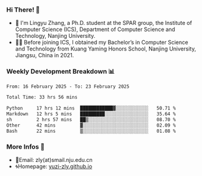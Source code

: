 ### Hi There! 👋 
- 🐳 I'm Lingyu Zhang, a Ph.D. student at the SPAR group, the Institute of Computer Science (ICS), Department of Computer Science and Technology, Nanjing University.
- 🧑‍🎓 Before joining ICS, I obtained my Bachelor’s in Computer Science and Technology from Kuang Yaming Honors School, Nanjing University, Jiangsu, China in 2021.

### Weekly Development Breakdown :bar_chart:

<!--START_SECTION:waka-->

```txt
From: 16 February 2025 - To: 23 February 2025

Total Time: 33 hrs 56 mins

Python     17 hrs 12 mins  ████████████▓░░░░░░░░░░░░   50.71 %
Markdown   12 hrs 5 mins   █████████░░░░░░░░░░░░░░░░   35.64 %
sh         2 hrs 57 mins   ██▒░░░░░░░░░░░░░░░░░░░░░░   08.70 %
Other      42 mins         ▓░░░░░░░░░░░░░░░░░░░░░░░░   02.09 %
Bash       22 mins         ▒░░░░░░░░░░░░░░░░░░░░░░░░   01.08 %
```

<!--END_SECTION:waka-->

<!--
### Github Contributions :octocat:

![](https://raw.githubusercontent.com/yuzi-zly/yuzi-zly/output/github-contribution-grid-snake.svg)              
-->

### More Infos 📖

- 📧Email: zly(at)smail.nju.edu.cn
- 🌀Homepage: [yuzi-zly.github.io](https://yuzi-zly.github.io/)
